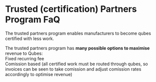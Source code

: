<h1>Trusted (certification) Partners Program FaQ</h1>

The trusted partners program enables manufacturers to become qubes certified with less work.  

The trusted partners program has **many possible options to maximise** revenue to Qubes:  
Fixed recurring fee  
Comission based (all certified work must be routed through qubes, so invoices can be seen to take comission and adjust comission rates accordingly to optimise revenue)  
